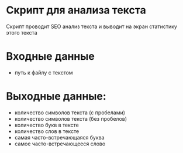 # Скрипт для анализа текста
Скрипт проводит SEO анализ текста и выводит на экран
статистику этого текста

Входные данные 
==================
* путь к файлу с текстом

Выходные данные:
==================
* количество символов текста (с пробелами)
* количество символов текста (без пробелов)
* количество букв в тексте
* количество слов в тексте
* самая часто-встречающаяся буква
* самое часто-встречающееся слово
